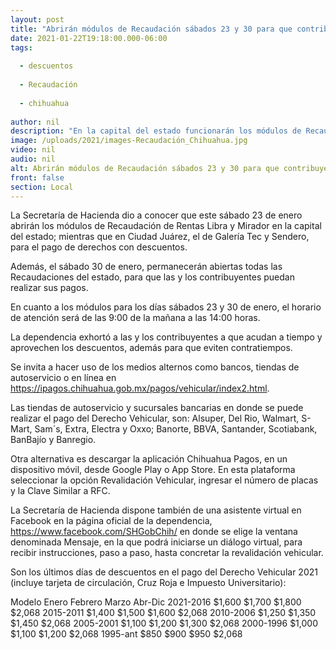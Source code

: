 ```yaml
---
layout: post
title: "Abrirán módulos de Recaudación sábados 23 y 30 para que contribuyentes aprovechen descuentos"
date: 2021-01-22T19:18:00.000-06:00
tags:
  
  - descuentos
  
  - Recaudación
  
  - chihuahua
  
author: nil
description: "En la capital del estado funcionarán los módulos de Recaudación Libra y Mirador, mientras que en Ciudad Juárez, el de Galería Tec y el de Sendero, todos en horario de 9:00 de la mañana a 14:00 horas"
image: /uploads/2021/images-Recaudación_Chihuahua.jpg
video: nil
audio: nil
alt: Abrirán módulos de Recaudación sábados 23 y 30 para que contribuyentes aprovechen descuentos
front: false
section: Local
---
```


La Secretaría de Hacienda dio a conocer que este sábado 23 de enero abrirán  los módulos de Recaudación de Rentas Libra y Mirador en la capital del estado; mientras que en Ciudad Juárez, el de Galería Tec y Sendero, para el pago de derechos con descuentos.

Además, el sábado 30 de enero, permanecerán abiertas todas las Recaudaciones del estado, para que las y los contribuyentes puedan realizar sus pagos.

En cuanto a los módulos para los días sábados 23 y 30 de enero, el horario de atención será de las 9:00 de la mañana a las 14:00 horas.

La dependencia exhortó a las y los contribuyentes a que acudan a tiempo y aprovechen los descuentos, además para que eviten contratiempos.

Se invita a hacer uso de los medios alternos como bancos, tiendas de autoservicio o en línea en https://ipagos.chihuahua.gob.mx/pagos/vehicular/index2.html.

Las tiendas de autoservicio y sucursales bancarias en donde se puede realizar el pago del Derecho Vehicular, son: Alsuper, Del Rio, Walmart, S-Mart, Sam´s, Extra, Electra y Oxxo; Banorte, BBVA, Santander, Scotiabank, BanBajío y Banregio.

Otra alternativa es descargar la aplicación Chihuahua Pagos, en un dispositivo móvil, desde Google Play o App Store. En esta plataforma seleccionar la opción Revalidación Vehicular, ingresar el número de placas y la Clave Similar a RFC.

La Secretaría de Hacienda dispone también de una asistente virtual en Facebook en la página oficial de la dependencia, https://www.facebook.com/SHGobChih/ en donde se elige la ventana denominada Mensaje, en la que podrá iniciarse un diálogo virtual, para recibir instrucciones, paso a paso, hasta concretar la revalidación vehicular.

Son los últimos días de descuentos en el pago del Derecho Vehicular 2021 (incluye tarjeta de circulación, Cruz Roja e Impuesto Universitario):

Modelo Enero Febrero Marzo Abr-Dic
2021-2016 $1,600 $1,700 $1,800 $2,068
2015-2011 $1,400 $1,500 $1,600 $2,068
2010-2006 $1,250 $1,350 $1,450 $2,068
2005-2001 $1,100 $1,200 $1,300 $2,068
2000-1996 $1,000 $1,100 $1,200 $2,068
1995-ant $850 $900 $950 $2,068